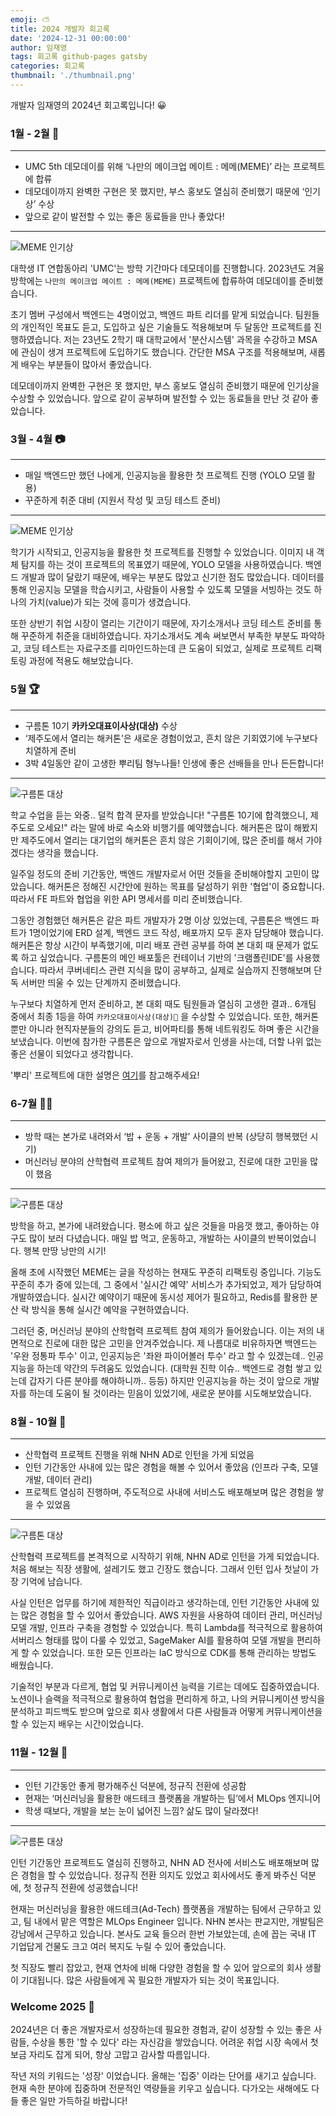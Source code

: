 ```yaml
---
emoji: ⛅️
title: 2024 개발자 회고록
date: '2024-12-31 00:00:00'
author: 임재영
tags: 회고록 github-pages gatsby
categories: 회고록
thumbnail: './thumbnail.png'
---
```


개발자 임재영의 2024년 회고록입니다! 😀

### 1월 - 2월 💄

---
- UMC 5th 데모데이를 위해 ‘나만의 메이크업 메이트 : 메메(MEME)’ 라는 프로젝트에 합류
- 데모데이까지 완벽한 구현은 못 했지만, 부스 홍보도 열심히 준비했기 때문에 ‘인기상’ 수상
- 앞으로 같이 발전할 수 있는 좋은 동료들을 만나 좋았다!
---

<img alt='MEME 인기상' src='farewell-1.jpeg'>

대학생 IT 연합동아리 'UMC'는 방학 기간마다 데모데이를 진행합니다.
2023년도 겨울 방학에는 `나만의 메이크업 메이트 : 메메(MEME)` 프로젝트에 합류하여 데모데이를 준비했습니다.

초기 멤버 구성에서 백엔드는 4명이었고, 백엔드 파트 리더를 맡게 되었습니다.
팀원들의 개인적인 목표도 듣고, 도입하고 싶은 기술들도 적용해보며 두 달동안 프로젝트를 진행하였습니다.
저는 23년도 2학기 때 대학교에서 '분산시스템' 과목을 수강하고 MSA에 관심이 생겨 프로젝트에 도입하기도 했습니다.
간단한 MSA 구조를 적용해보며, 새롭게 배우는 부분들이 많아서 좋았습니다.

데모데이까지 완벽한 구현은 못 했지만, 부스 홍보도 열심히 준비했기 때문에 인기상을 수상할 수 있었습니다.
앞으로 같이 공부하며 발전할 수 있는 동료들을 만난 것 같아 좋았습니다.

### 3월 - 4월 📷

---
- 매일 백엔드만 했던 나에게, 인공지능을 활용한 첫 프로젝트 진행 (YOLO 모델 활용)
- 꾸준하게 취준 대비 (지원서 작성 및 코딩 테스트 준비)
---

<img alt='MEME 인기상' src='farewell-4.jpeg'>

학기가 시작되고, 인공지능을 활용한 첫 프로젝트를 진행할 수 있었습니다.
이미지 내 객체 탐지를 하는 것이 프로젝트의 목표였기 때문에, YOLO 모델을 사용하였습니다.
백엔드 개발과 많이 달랐기 때문에, 배우는 부분도 많았고 신기한 점도 많았습니다.
데이터를 통해 인공지능 모델을 학습시키고, 사람들이 사용할 수 있도록 모델을 서빙하는 것도 하나의 가치(value)가 되는 것에 흥미가 생겼습니다.

또한 상반기 취업 시장이 열리는 기간이기 때문에, 자기소개서나 코딩 테스트 준비를 통해 꾸준하게 취준을 대비하였습니다.
자기소개서도 계속 써보면서 부족한 부분도 파악하고, 코딩 테스트는 자료구조를 리마인드하는데 큰 도움이 되었고, 실제로 프로젝트 리팩토링 과정에 적용도 해보았습니다.

### 5월 🏆

---
- 구름톤 10기 **카카오대표이사상(대상)** 수상
- ‘제주도에서 열리는 해커톤’은 새로운 경험이었고, 흔치 않은 기회였기에 누구보다 치열하게 준비
- 3박 4일동안 같이 고생한 뿌리팀 형누나들! 인생에 좋은 선배들을 만나 든든합니다!
---

<img alt='구름톤 대상' src='farewell-2.jpeg'>

학교 수업을 듣는 와중.. 덜컥 합격 문자를 받았습니다!
"구름톤 10기에 합격했으니, 제주도로 오세요!" 라는 말에 바로 숙소와 비행기를 예약했습니다.
해커톤은 많이 해봤지만 제주도에서 열리는 대기업의 해커톤은 흔치 않은 기회이기에, 많은 준비를 해서 가야겠다는 생각을 했습니다.

일주일 정도의 준비 기간동안, 백엔드 개발자로서 어떤 것들을 준비해야할지 고민이 많았습니다.
해커톤은 정해진 시간안에 원하는 목표를 달성하기 위한 '협업'이 중요합니다.
따라서 FE 파트와 협업을 위한 API 명세서를 미리 준비했습니다.

그동안 경험했던 해커톤은 같은 파트 개발자가 2명 이상 있었는데, 구름톤은 백엔드 파트가 1명이었기에 ERD 설계, 백엔드 코드 작성, 배포까지 모두 혼자 담당해야 했습니다.
해커톤은 항상 시간이 부족했기에, 미리 배포 관련 공부를 하여 본 대회 때 문제가 없도록 하고 싶었습니다.
구름톤의 메인 배포툴은 컨테이너 기반의 '크램폴린IDE'를 사용했습니다.
따라서 쿠버네티스 관련 지식을 많이 공부하고, 실제로 실습까지 진행해보며 단독 서버만 띄울 수 있는 단계까지 준비했습니다.

누구보다 치열하게 먼저 준비하고, 본 대회 때도 팀원들과 열심히 고생한 결과.. 
6개팀 중에서 최종 1등을 하여 `카카오대표이사상(대상)🥇` 을 수상할 수 있었습니다. 
또한, 해커톤뿐만 아니라 현직자분들의 강의도 듣고, 비어파티를 통해 네트워킹도 하며 좋은 시간을 보냈습니다.
이번에 참가한 구름톤은 앞으로 개발자로서 인생을 사는데, 더할 나위 없는 좋은 선물이 되었다고 생각합니다.

'뿌리' 프로젝트에 대한 설명은 [여기](https://9oormthon.goorm.io/83182701-089a-4441-8589-c072b4102fe6)를 참고해주세요!

### 6-7월 💪🏻

---
- 방학 때는 본가로 내려와서 ‘밥 + 운동 + 개발’ 사이클의 반복 (상당히 행복했던 시기)
- 머신러닝 분야의 산학협력 프로젝트 참여 제의가 들어왔고, 진로에 대한 고민을 많이 했음
---

<img alt='구름톤 대상' src='farewell-6.jpeg'>

방학을 하고, 본가에 내려왔습니다.
평소에 하고 싶은 것들을 마음껏 했고, 좋아하는 야구도 많이 보러 다녔습니다.
매일 밥 먹고, 운동하고, 개발하는 사이클의 반복이었습니다. 행복 만땅 낭만의 시기!

올해 초에 시작했던 MEME는 글을 작성하는 현재도 꾸준히 리팩토링 중입니다.
기능도 꾸준히 추가 중에 있는데, 그 중에서 '실시간 예약' 서비스가 추가되었고, 제가 담당하여 개발하였습니다.
실시간 예약이기 때문에 동시성 제어가 필요하고, Redis를 활용한 분산 락 방식을 통해 실시간 예약을 구현하였습니다.

그러던 중, 머신러닝 분야의 산학협력 프로젝트 참여 제의가 들어왔습니다.
이는 저의 내면적으로 진로에 대한 많은 고민을 안겨주었습니다.
제 나름대로 비유하자면 백엔드는 '우완 정통파 투수' 이고, 인공지능은 '좌완 파이어볼러 투수' 라고 할 수 있겠는데..
인공지능을 하는데 약간의 두려움도 있었습니다. (대학원 진학 이슈.. 백엔드로 경험 쌓고 있는데 갑자기 다른 분야를 해야하니까.. 등등)
하지만 인공지능을 하는 것이 앞으로 개발자를 하는데 도움이 될 것이라는 믿음이 있었기에, 새로운 분야를 시도해보았습니다.

### 8월 - 10월 👟

---
- 산학협력 프로젝트 진행을 위해 NHN AD로 인턴을 가게 되었음
- 인턴 기간동안 사내에 있는 많은 경험을 해볼 수 있어서 좋았음 (인프라 구축, 모델 개발, 데이터 관리)
- 프로젝트 열심히 진행하며, 주도적으로 사내에 서비스도 배포해보며 많은 경험을 쌓을 수 있었음
---

<img alt='구름톤 대상' src='farewell-3.jpeg'>

산학협력 프로젝트를 본격적으로 시작하기 위해, NHN AD로 인턴을 가게 되었습니다.
처음 해보는 직장 생활에, 설레기도 했고 긴장도 했습니다.
그래서 인턴 입사 첫날이 가장 기억에 남습니다.

사실 인턴은 업무를 하기에 제한적인 직급이라고 생각하는데, 인턴 기간동안 사내에 있는 많은 경험을 할 수 있어서 좋았습니다.
AWS 자원을 사용하여 데이터 관리, 머신러닝 모델 개발, 인프라 구축을 경험할 수 있었습니다.
특히 Lambda를 적극적으로 활용하여 서버리스 형태를 많이 다룰 수 있었고, SageMaker AI를 활용하여 모델 개발을 편리하게 할 수 있었습니다.
또한 모든 인프라는 IaC 방식으로 CDK를 통해 관리하는 방법도 배웠습니다.

기술적인 부분과 다르게, 협업 및 커뮤니케이션 능력을 기르는 데에도 집중하였습니다.
노션이나 슬랙을 적극적으로 활용하여 협업을 편리하게 하고, 나의 커뮤니케이션 방식을 분석하고 피드백도 받으며
앞으로 회사 생활에서 다른 사람들과 어떻게 커뮤니케이션을 할 수 있는지 배우는 시간이었습니다.

### 11월 - 12월 👔

---
- 인턴 기간동안 좋게 평가해주신 덕분에, 정규직 전환에 성공함
- 현재는 ‘머신러닝을 활용한 애드테크 플랫폼을 개발하는 팀’에서 MLOps 엔지니어
- 학생 때보다, 개발을 보는 눈이 넓어진 느낌? 삶도 많이 달라졌다!
---

<img alt='구름톤 대상' src='farewell-5.jpeg'>

인턴 기간동안 프로젝트도 열심히 진행하고, NHN AD 전사에 서비스도 배포해보며 많은 경험을 할 수 있었습니다.
정규직 전환 의지도 있었고 회사에서도 좋게 봐주신 덕분에, 첫 정규직 전환에 성공했습니다!

현재는 머신러닝을 활용한 애드테크(Ad-Tech) 플랫폼을 개발하는 팀에서 근무하고 있고, 팀 내에서 맡은 역할은 MLOps Engineer 입니다.
NHN 본사는 판교지만, 개발팀은 강남에서 근무하고 있습니다.
본사도 교육 들으러 한번 가보았는데, 손에 꼽는 국내 IT 기업답게 건물도 크고 여러 복지도 누릴 수 있어 좋았습니다.

첫 직장도 빨리 잡았고, 현재 연차에 비해 다양한 경험을 할 수 있어 앞으로의 회사 생활이 기대됩니다.
많은 사람들에게 꼭 필요한 개발자가 되는 것이 목표입니다.

### Welcome 2025 🚀

2024년은 더 좋은 개발자로서 성장하는데 필요한 경험과, 같이 성장할 수 있는 좋은 사람들, 수상을 통한 '할 수 있다' 라는 자신감을 쌓았습니다.
어려운 취업 시장 속에서 첫 보금 자리도 잡게 되어, 항상 고맙고 감사할 따름입니다.

작년 저의 키워드는 '성장' 이었습니다. 올해는 '집중' 이라는 단어를 새기고 싶습니다.
현재 속한 분야에 집중하며 전문적인 역량들을 키우고 싶습니다.
다가오는 새해에도 다들 좋은 일만 가득하길 바랍니다!